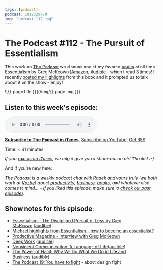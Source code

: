 ```yaml
---
tags: [podcast]
podcast: 1012329770
img: "podcast-112.jpg"
---
```


# The Podcast #112 - The Pursuit of Essentialism

This week on [The Podcast][p] we discuss one of my favorite [books](/reading) of all time - Essentialism by Greg McKeown ([Amazon](https://www.amazon.com/dp/0804137382?tag=sliwinski-20), [Audible](https://www.audible.com/pd/B00IWZ6XGA?tag=sliwinski-20) - which I read 3 times! I recently [posted my highlights](/essentialist) from this book and it prompted us to talk about it on the show - enjoy!

<!--More-->

![{{ page.title }}](/img/{{ page.img }})

## Listen to this week's episode:

<audio controls>
<source src="https://files.nozbe.com/podcast/112.mp3" type="audio/mpeg">
</audio>

**[Subscribe to The Podcast in iTunes][i]**, [Subscribe on YouTube][y], [Get RSS][rss]

Time: ~ 41 minutes

*If you [rate us on iTunes][i], we might give you a shout-out on air! Thanks! :-)*

And if you're new here:

*The Podcast is a weekly podcast chat with [Radek][r] and yours truly (we both work at [Nozbe][n]) about [productivity](/productivity), [business](/business), [books](/books), and whatever else comes to mind… - if you liked this episode, make sure to [check out past episodes](/podcast).*

## Show notes for this episode:

  * [Essentialism - The Disciplined Pursuit of Less by Greg McKeown](http://www.amazon.com/Essentialism-Disciplined-Pursuit-Greg-McKeown/dp/0804137382?tag=radexio-20) ([audible](http://www.audible.com/pd/Self-Development/Essentialism-Audiobook/B00IWZ6XGA?tag=radexio-20))
  * [Michael highlights from Essentialism - how to become an essentialist?](/essentialist/)
  * [Productive Magazine - Interview with Greg McKeown](http://productivemag.com/34/interview-with-greg-mckeown)
  * [Deep Work](https://www.amazon.com/Deep-Work-Focused-Success-Distracted/dp/1455586692/) ([audible](https://www.audible.com/pd/Business/Deep-Work-Audiobook/B01CYKTYNW))
  * [Nonviolent Communication: A Language of Life](https://www.amazon.com/Nonviolent-Communication-Language-Life-Changing-Relationships-ebook/dp/B014OISVU4?tag=radexio-20)([audible](https://www.audible.com/pd/Self-Development/Nonviolent-Communication-Audiobook/B00TJJNSQG?tag=radexio-20))
  * [The Power of Habit: Why We Do What We Do in Life and Business](https://www.amazon.com/Power-Habit-What-Life-Business/dp/081298160X?tag=radexio-20) ([audible](http://www.audible.com/pd/Science-Technology/The-Power-of-Habit-Audiobook/B007C64916?tag=radexio-20))
  * [The Podcast 19: You have to fight](/podcast-19) - about design fight

[y]: https://michael.gratis/thepodcastyt
[rss]: https://thepodcast.fm/episodes?format=RSS
[e]: /podcast-112

[p]: /podcast
[n]: https://michael.gratis/nozbe
[r]: https://michael.gratis/radex
[i]: https://michael.gratis/thepodcast
[o]: https://michael.gratis/ipadonly

